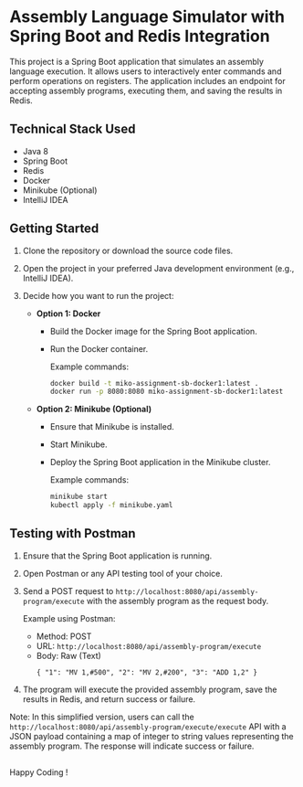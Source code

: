 # Assembly Language Simulator with Spring Boot and Redis Integration

This project is a Spring Boot application that simulates an assembly language execution. It allows users to interactively enter commands and perform operations on registers. The application includes an endpoint for accepting assembly programs, executing them, and saving the results in Redis.

## Technical Stack Used

- Java 8
- Spring Boot
- Redis
- Docker
- Minikube (Optional)
- IntelliJ IDEA

## Getting Started

1. Clone the repository or download the source code files.
2. Open the project in your preferred Java development environment (e.g., IntelliJ IDEA).
3. Decide how you want to run the project:

   - **Option 1: Docker**

     - Build the Docker image for the Spring Boot application.
     - Run the Docker container.

       Example commands:

       ```bash
       docker build -t miko-assignment-sb-docker1:latest .
       docker run -p 8080:8080 miko-assignment-sb-docker1:latest
       ```

   - **Option 2: Minikube (Optional)**

     - Ensure that Minikube is installed.
     - Start Minikube.
     - Deploy the Spring Boot application in the Minikube cluster.

       Example commands:

       ```bash
       minikube start
       kubectl apply -f minikube.yaml
       ```

## Testing with Postman

1. Ensure that the Spring Boot application is running.
2. Open Postman or any API testing tool of your choice.
3. Send a POST request to `http://localhost:8080/api/assembly-program/execute` with the assembly program as the request body.

   Example using Postman:

   - Method: POST
   - URL: `http://localhost:8080/api/assembly-program/execute`
   - Body: Raw (Text)
     ```
     { "1": "MV 1,#500", "2": "MV 2,#200", "3": "ADD 1,2" }
     ```

4. The program will execute the provided assembly program, save the results in Redis, and return success or failure.

Note: In this simplified version, users can call the `http://localhost:8080/api/assembly-program/execute/execute` API with a JSON payload containing a map of integer to string values representing the assembly program. The response will indicate success or failure.

##

Happy Coding !
